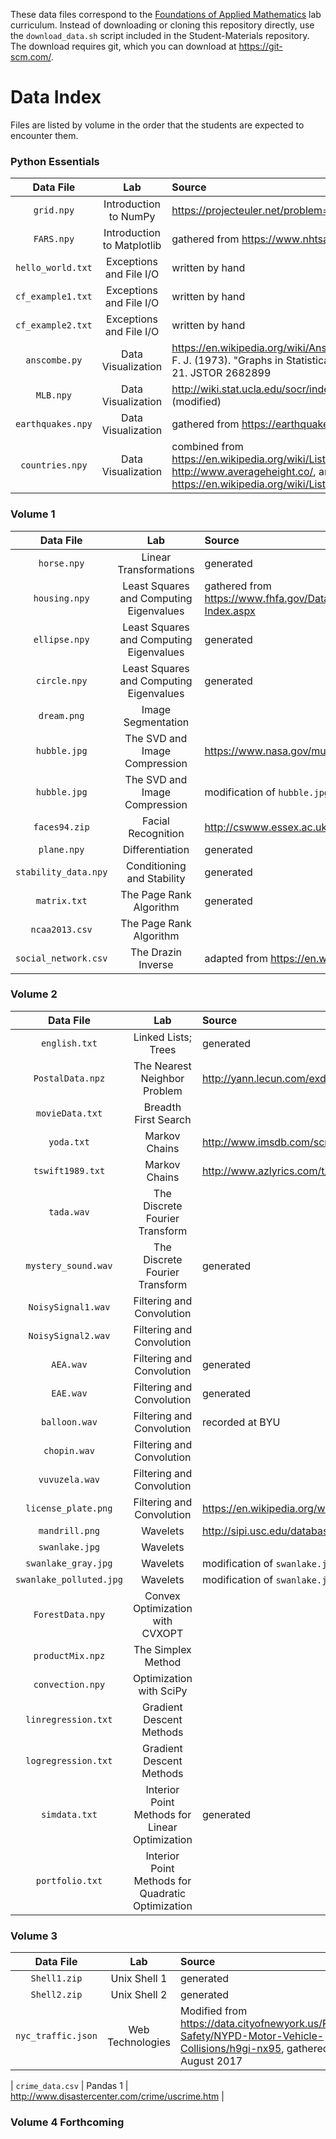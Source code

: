 These data files correspond to the [Foundations of Applied Mathematics](https://foundations-of-applied-mathematics.github.io/) lab curriculum.
Instead of downloading or cloning this repository directly, use the `download_data.sh` script included in the Student-Materials repository.
The download requires git, which you can download at https://git-scm.com/.

# Data Index

Files are listed by volume in the order that the students are expected to encounter them.

### Python Essentials
| Data File | Lab | Source |
| :-------: | :-: | :----- |
| `grid.npy` | Introduction to NumPy | https://projecteuler.net/problem=11 |
| `FARS.npy` | Introduction to Matplotlib | gathered from https://www.nhtsa.gov/FARS |
| `hello_world.txt` | Exceptions and File I/O | written by hand |
| `cf_example1.txt` | Exceptions and File I/O | written by hand |
| `cf_example2.txt` | Exceptions and File I/O | written by hand |
| `anscombe.py` | Data Visualization | https://en.wikipedia.org/wiki/Anscombe's_quartet. Original citation: Anscombe, F. J. (1973). "Graphs in Statistical Analysis". American Statistician. 27 (1): 17–21. JSTOR 2682899 |
| `MLB.npy` | Data Visualization | http://wiki.stat.ucla.edu/socr/index.php/SOCR_Data_MLB_HeightsWeights (modified) |
| `earthquakes.npy` | Data Visualization | gathered from https://earthquake.usgs.gov/earthquakes/search/ |
| `countries.npy`   | Data Visualization | combined from https://en.wikipedia.org/wiki/List_of_countries_by_GDP_(nominal), http://www.averageheight.co/, and https://en.wikipedia.org/wiki/List_of_countries_and_dependencies_by_population |

### Volume 1
| Data File | Lab | Source |
| :-------: | :-: | :----- |
| `horse.npy` | Linear Transformations | generated |
| `housing.npy` | Least Squares and Computing Eigenvalues | gathered from https://www.fhfa.gov/DataTools/Downloads/Pages/House-Price-Index.aspx |
| `ellipse.npy` | Least Squares and Computing Eigenvalues | generated |
| `circle.npy` | Least Squares and Computing Eigenvalues | generated |
| `dream.png` | Image Segmentation | |
| `hubble.jpg` | The SVD and Image Compression | https://www.nasa.gov/multimedia/imagegallery/image_feature_2099.html |
| `hubble.jpg` | The SVD and Image Compression | modification of `hubble.jpg` |
| `faces94.zip` | Facial Recognition | http://cswww.essex.ac.uk/mv/allfaces/faces94.html |
| `plane.npy` | Differentiation | generated |
| `stability_data.npy` | Conditioning and Stability | generated |
| `matrix.txt` | The Page Rank Algorithm | generated |
| `ncaa2013.csv` | The Page Rank Algorithm | |
| `social_network.csv` | The Drazin Inverse | adapted from https://en.wikipedia.org/wiki/Zachary%27s_karate_club |

<!-- | `twitter_combined.txt` |  The Page Rank Algorithm | http://snap.stanford.edu/data/index.html | -->

### Volume 2
| Data File | Lab | Source |
| :-------: | :-: | :----- |
| `english.txt` | Linked Lists; Trees | generated |
| `PostalData.npz` | The Nearest Neighbor Problem | http://yann.lecun.com/exdb/mnist/ |
| `movieData.txt` | Breadth First Search| |
| `yoda.txt` | Markov Chains | http://www.imsdb.com/scripts/Star-Wars-The-Empire-Strikes-Back.html, etc. |
| `tswift1989.txt` | Markov Chains | http://www.azlyrics.com/t/taylorswift.html |
| `tada.wav` | The Discrete Fourier Transform | |
| `mystery_sound.wav` | The Discrete Fourier Transform | generated |
| `NoisySignal1.wav` | Filtering and Convolution | |
| `NoisySignal2.wav` | Filtering and Convolution | |
| `AEA.wav` | Filtering and Convolution | generated |
| `EAE.wav` | Filtering and Convolution | generated |
| `balloon.wav` | Filtering and Convolution | recorded at BYU |
| `chopin.wav` | Filtering and Convolution | |
| `vuvuzela.wav` | Filtering and Convolution | |
| `license_plate.png` | Filtering and Convolution | https://en.wikipedia.org/wiki/Vehicle_registration_plates_of_Georgia_(U.S._state) |
| `mandrill.png` | Wavelets | http://sipi.usc.edu/database/ |
| `swanlake.jpg` | Wavelets | |
| `swanlake_gray.jpg` | Wavelets | modification of `swanlake.jpg` |
| `swanlake_polluted.jpg` | Wavelets | modification of `swanlake.jpg` |
| `ForestData.npy` | Convex Optimization with CVXOPT | |
| `productMix.npz` | The Simplex Method | |
| `convection.npy` | Optimization with SciPy | |
| `linregression.txt` | Gradient Descent Methods | |
| `logregression.txt` | Gradient Descent Methods | |
| `simdata.txt` | Interior Point Methods for Linear Optimization | generated |
| `portfolio.txt` | Interior Point Methods for Quadratic Optimization | |

### Volume 3

| Data File | Lab | Source |
| :-------: | :-: | :----- |
| `Shell1.zip` | Unix Shell 1 | generated |
| `Shell2.zip` | Unix Shell 2 | generated |
| `nyc_traffic.json` | Web Technologies | Modified from https://data.cityofnewyork.us/Public-Safety/NYPD-Motor-Vehicle-Collisions/h9gi-nx95, gathered August 2017 |
<!-- TODO: Web Scraping 1 HTMLs -->
| `crime_data.csv` | Pandas 1 | http://www.disastercenter.com/crime/uscrime.htm |
<!-- read with pd.read_csv("crime_data.csv", index_col="Year") -->

### Volume 4 Forthcoming

